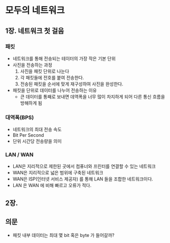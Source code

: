 # 모두의 네트워크

## 1장. 네트워크 첫 걸음
### 패킷
- 네트워크를 통해 전송되는 테이터의 가장 작은 기본 단위
- 사진을 전송하는 과정
  1. 사진을 패킷 단위로 나눈다
  2. 각 패킷들에 전호를 붙여 전송한다.
  3. 전송된 패킷을 순서에 맞게 재구성하여 사진을 완성한다.
- 패킷을 단위로 데이터를 나누어 전송하는 이유
  - 큰 데이터를 통째로 보내면 데역폭을 너무 많이 차지하게 되어 다른 통신 흐름을 방해하게 됨

### 대역폭(BPS)
  - 네트워크의 최대 전송 속도
  - Bit Per Second
  - 단위 시간당 전송량을 의미

### LAN / WAN
- LAN은 지리적으로 제한된 곳에서 컴퓨너와 프린터를 연결할 수 있는 네트워크
- WAN은 지리적으로 넓은 범위에 구축된 네트워크
- WAN은 ISP(인터넷 서비스 제공자) 를 통해 LAN 들을 조합한 네트워크이다.
- LAN 은 WAN 에 비해 빠르고 오류가 적다.

## 2장.

## 의문
- 패킷 내부 데이터는 최대 몇 bit 혹은 byte 가 들어갈까?
